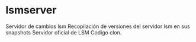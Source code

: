 # lsmserver
Servidor de cambios lsm
Recopilación de versiones del servidor lsm en sus snapshots
Servidor oficial de LSM
Codigo clon.
